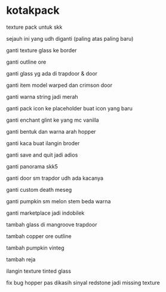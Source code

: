 # kotakpack
texture pack untuk skk 

sejauh ini yang udh diganti (paling atas paling baru)


ganti texture glass ke border

ganti outline ore

ganti glass yg ada di trapdoor & door

ganti item model warped dan crimson door

ganti warna string jadi merah

ganti pack icon ke placeholder buat icon yang baru

ganti enchant glint ke yang mc vanilla

ganti bentuk dan warna arah hopper

ganti kaca buat ilangin broder

ganti save and quit jadi adios

ganti panorama skk5

ganti door sm trapdor udh ada kacanya

ganti custom death meseg

ganti pumpkin sm melon stem beda warna

ganti marketplace jadi indobilek

tambah glass di mangroove trapdoor

tambah copper ore outline

tambah pumpkin vinteg

tambah reja

ilangin texture tinted glass

fix bug hopper pas dikasih sinyal redstone jadi missing texture

